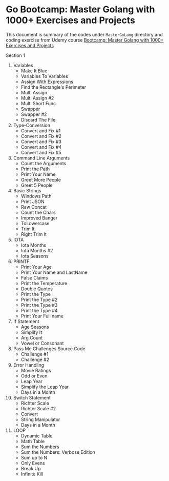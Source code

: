 # Go Bootcamp: Master Golang with 1000+ Exercises and Projects

This document is summary of the codes under `MasterGoLang` directory and coding exercise from Udemy course [Bootcamp: Master Golang with 1000+ Exercises and Projects
](https://www.udemy.com/course/learn-go-the-complete-bootcamp-course-golang)

Section 1

1. Variables
    - Make It Blue
    - Variables To Variables
    - Assign With Expressions
    - Find the Rectangle's Perimeter
    - Multi Assign
    - Multi Assign #2
    - Multi Short Func
    - Swapper
    - Swapper #2
    - Discard The File
2. Type-Conversion
    - Convert and Fix #1
    - Convert and Fix #2
    - Convert and Fix #3
    - Convert and Fix #4
    - Convert and Fix #5
3. Command Line Arguments
    - Count the Arguments
    - Print the Path
    - Print Your Name
    - Greet More People
    - Greet 5 People
4. Basic Strings
    - Windows Path
    - Print JSON
    - Raw Concat
    - Count the Chars
    - Improved Banger
    - ToLowercase
    - Trim It
    - Right Trim It
5. IOTA
    - Iota Months
    - Iota Months #2
    - Iota Seasons
6. PRINTF
    - Print Your Age
    - Print Your Name and LastName
    - False Claims
    - Print the Temperature
    - Double Quotes
    - Print the Type
    - Print the Type #2
    - Print the Type #3
    - Print the Type #4
    - Print Your Full name
7. If Statement
    - Age Seasons
    - Simplify It
    - Arg Count
    - Vowel or Consonant
8. Pass Me Challenges Source Code
    - Challenge #1
    - Challenge #2
9. Error Handling
    - Movie Ratings
    - Odd or Even
    - Leap Year
    - Simplify the Leap Year
    - Days in a Month
10. Switch Statement
    - Richter Scale
    - Richter Scale #2
    - Convert
    - String Manipulator
    - Days in a Month
11. LOOP
    - Dynamic Table
    - Math Table
    - Sum the Numbers
    - Sum the Numbers: Verbose Edition
    - Sum up to N
    - Only Evens
    - Break Up
    - Infinite Kill
